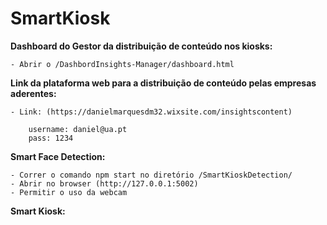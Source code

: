 # SmartKiosk

**Dashboard do Gestor da distribuição de conteúdo nos kiosks:**

	- Abrir o /DashbordInsights-Manager/dashboard.html




**Link da plataforma web para a distribuição de conteúdo pelas empresas aderentes:**

	- Link:	(https://danielmarquesdm32.wixsite.com/insightscontent)

		username: daniel@ua.pt
		pass: 1234



**Smart Face Detection:**

	- Correr o comando npm start no diretório /SmartKioskDetection/
	- Abrir no browser (http://127.0.0.1:5002)
	- Permitir o uso da webcam



**Smart Kiosk:**

